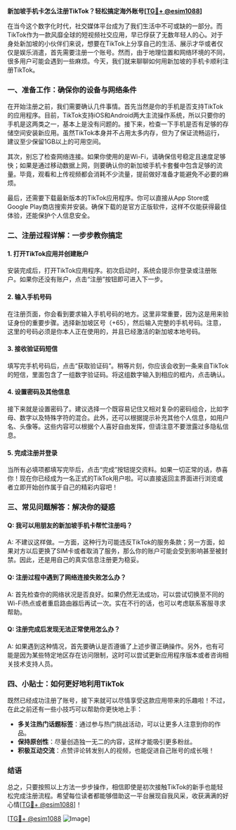 **新加坡手机卡怎么注册TikTok？轻松搞定海外账号[[TG💪+ @esim1088](https://t.me/s/esim1088)]**

在当今这个数字化时代，社交媒体平台成为了我们生活中不可或缺的一部分。而TikTok作为一款风靡全球的短视频社交应用，早已俘获了无数年轻人的心。对于身处新加坡的小伙伴们来说，想要在TikTok上分享自己的生活、展示才华或者仅仅是娱乐消遣，首先需要注册一个账号。然而，由于地理位置和网络环境的不同，很多用户可能会遇到一些麻烦。今天，我们就来聊聊如何用新加坡的手机卡顺利注册TikTok。

### 一、准备工作：确保你的设备与网络条件

在开始注册之前，我们需要确认几件事情。首先当然是你的手机是否支持TikTok的应用程序。目前，TikTok支持iOS和Android两大主流操作系统，所以只要你的手机是这两类之一，基本上是没有问题的。接下来，检查一下手机是否有足够的存储空间安装新应用。虽然TikTok本身并不占用太多内存，但为了保证流畅运行，建议至少保留1GB以上的可用空间。

其次，别忘了检查网络连接。如果你使用的是Wi-Fi，请确保信号稳定且速度足够快；如果是通过移动数据上网，则要确认你的新加坡手机卡套餐中包含足够的流量。毕竟，观看和上传视频都会消耗不少流量，提前做好准备才能避免不必要的麻烦。

最后，还需要下载最新版本的TikTok应用程序。你可以直接从App Store或Google Play商店搜索并安装。确保下载的是官方正版软件，这样不仅能获得最佳体验，还能保护个人信息安全。

### 二、注册过程详解：一步步教你搞定

#### 1. 打开TikTok应用并创建账户

安装完成后，打开TikTok应用程序。初次启动时，系统会提示你登录或注册账户。如果你还没有账户，点击“注册”按钮即可进入下一步。

#### 2. 输入手机号码

在注册页面，你会看到要求输入手机号码的地方。这里非常重要，因为这是用来验证身份的重要步骤。选择新加坡区号（+65），然后输入完整的手机号码。注意，这里的号码必须是你本人正在使用的，并且已经激活的新加坡本地号码。

#### 3. 接收验证码短信

填写完手机号码后，点击“获取验证码”。稍等片刻，你应该会收到一条来自TikTok的短信，里面包含了一组数字验证码。将这组数字输入到相应的框内，点击确认。

#### 4. 设置密码及其他信息

接下来就是设置密码了。建议选择一个既容易记住又相对复杂的密码组合，比如字母、数字以及特殊字符的混合。此外，还可以根据提示补充其他个人信息，如用户名、头像等。这些内容可以根据个人喜好自由发挥，但请注意不要泄露过多隐私信息。

#### 5. 完成注册并登录

当所有必填项都填写完毕后，点击“完成”按钮提交资料。如果一切正常的话，恭喜你！现在你已经成为一名正式的TikTok用户啦。可以直接返回主界面进行浏览或者立即开始创作属于自己的精彩内容吧！

### 三、常见问题解答：解决你的疑惑

#### Q: 我可以用朋友的新加坡手机卡帮忙注册吗？

A: 不建议这样做。一方面，这种行为可能违反TikTok的服务条款；另一方面，如果对方以后更换了SIM卡或者取消了服务，那么你的账户可能会受到影响甚至被封禁。因此，还是用自己的真实信息注册更为稳妥。

#### Q: 注册过程中遇到了网络连接失败怎么办？

A: 首先检查你的网络状况是否良好。如果仍然无法成功，可以尝试切换至不同的Wi-Fi热点或者重启路由器后再试一次。实在不行的话，也可以考虑联系客服寻求帮助。

#### Q: 注册完成后发现无法正常使用怎么办？

A: 如果遇到这种情况，首先要确认是否遵循了上述步骤正确操作。另外，也有可能是因为某些特定地区存在访问限制，这时可以尝试更新应用程序版本或者咨询相关技术支持人员。

### 四、小贴士：如何更好地利用TikTok

既然已经成功注册了账号，接下来就可以尽情享受这款应用带来的乐趣啦！不过，在此之前还有一些小技巧可以帮助你更快地上手：

- **多关注热门话题标签**：通过参与热门挑战活动，可以让更多人注意到你的作品。
- **保持原创性**：尽量创造独一无二的内容，这样才能吸引更多粉丝。
- **积极互动交流**：点赞评论转发别人的视频，也能促进自己账号的成长哦！

### 结语

总之，只要按照以上方法一步步操作，相信即使是初次接触TikTok的新手也能轻松完成注册流程。希望每位读者都能够借助这一平台展现自我风采，收获满满的好心情[[TG💪+ @esim1088](https://t.me/s/esim1088)]！

[[TG💪+ @esim1088](https://t.me/s/esim1088) ![Image](https://i.postimg.cc/4NQfJmqS/Snipaste-2025-05-13-00-14-12.png)]